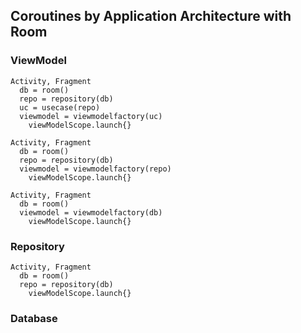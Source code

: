 ## Coroutines by Application Architecture with Room

### ViewModel
```
Activity, Fragment
  db = room()
  repo = repository(db)
  uc = usecase(repo)
  viewmodel = viewmodelfactory(uc)
    viewModelScope.launch{}
```

```
Activity, Fragment
  db = room()
  repo = repository(db)
  viewmodel = viewmodelfactory(repo)
    viewModelScope.launch{}
```

```
Activity, Fragment
  db = room()
  viewmodel = viewmodelfactory(db)
    viewModelScope.launch{}
```

### Repository

```
Activity, Fragment
  db = room()
  repo = repository(db)
    viewModelScope.launch{}
```



### Database

